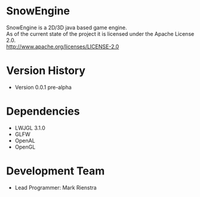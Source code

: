 # SnowEngine

SnowEngine is a 2D/3D java based game engine.  
As of the current state of the project it is licensed under the Apache License 2.0.  
http://www.apache.org/licenses/LICENSE-2.0

# Version History
* Version 0.0.1 pre-alpha

# Dependencies
* LWJGL 3.1.0
* GLFW
* OpenAL
* OpenGL

# Development Team
* Lead Programmer: Mark Rienstra
